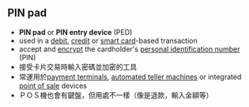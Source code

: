 ## PIN pad
- **PIN pad** or **PIN entry device** (PED)
- used in a [debit](https://en.wikipedia.org/wiki/Debit_card "Debit card"), [credit](https://en.wikipedia.org/wiki/Credit_card "Credit card") or [smart card](https://en.wikipedia.org/wiki/Smart_card "Smart card")-based transaction
- accept and [encrypt](https://en.wikipedia.org/wiki/Encryption "Encryption") the cardholder's [personal identification number](https://en.wikipedia.org/wiki/Personal_identification_number "Personal identification number") (PIN)
- 接受卡片交易時輸入密碼並加密的工具
- 常運用於[payment terminals](https://en.wikipedia.org/wiki/Payment_terminal "Payment terminal"), [automated teller machines](https://en.wikipedia.org/wiki/Automated_teller_machine "Automated teller machine") or integrated [point of sale](https://en.wikipedia.org/wiki/Point_of_sale "Point of sale") devices
- ＰＯＳ機也會有鍵盤，但用處不一樣（像是退款，輸入金額等）
